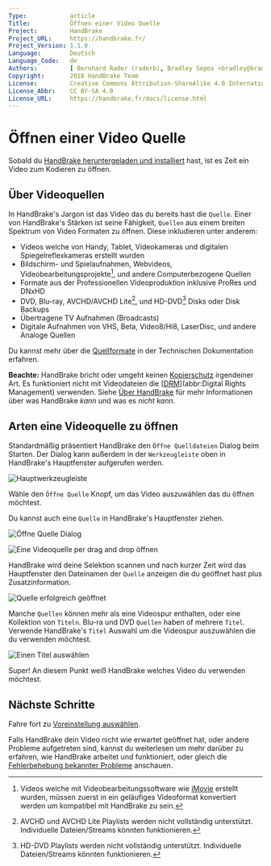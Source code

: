 ```yaml
---
Type:            article
Title:           Öffnen einer Video Quelle
Project:         HandBrake
Project_URL:     https://handbrake.fr/
Project_Version: 1.1.0
Language:        Deutsch
Language_Code:   de
Authors:         [ Bernhard Rader (raderb), Bradley Sepos <bradley@bradleysepos.com> (BradleyS) ]
Copyright:       2018 HandBrake Team
License:         Creative Commons Attribution-ShareAlike 4.0 International
License_Abbr:    CC BY-SA 4.0
License_URL:     https://handbrake.fr/docs/license.html
---
```


Öffnen einer Video Quelle
======================

Sobald du [HandBrake heruntergeladen und installiert](../get-handbrake/download-and-install.html) hast, ist es Zeit ein Video zum Kodieren zu öffnen.

## Über Videoquellen

In HandBrake's Jargon ist das Video das du bereits hast die `Quelle`. Einer von HandBrake's Stärken ist seine Fähigkeit, `Quellen` aus einem breiten Spektrum von Video Formaten zu öffnen. Diese inkludieren unter anderem:

- Videos welche von Handy, Tablet, Videokameras und digitalen Spiegelreflexkameras erstellt wurden
- Bildschirm- und Spielaufnahmen, Webvideos, Videobearbeitungsprojekte[^consumer-editor-export], und andere Computerbezogene Quellen
- Formate aus der Professionellen Videoproduktion inklusive ProRes und DNxHD
- DVD, Blu-ray, AVCHD/AVCHD Lite[^avchd-partial-support], und HD-DVD[^hddvd-partial-support] Disks oder Disk Backups
- Übertragene TV Aufnahmen (Broadcasts)
- Digitale Aufnahmen von VHS, Beta, Video8/Hi8, LaserDisc, und andere Analoge Quellen

Du kannst mehr über die [Quellformate](../technical/source-formats.html) in der Technischen Dokumentation erfahren.

**Beachte:** HandBrake bricht oder umgeht keinen [Kopierschutz](https://de.wikipedia.org/wiki/Kopierschutz) irgendeiner Art. Es funktioniert nicht mit Videodateien die [[DRM](https://de.wikipedia.org/wiki/Digitale_Rechteverwaltung)](abbr:Digital Rights Management) verwenden. Siehe [Über HandBrake](../introduction/about.html) für mehr Informationen über was HandBrake *kann* und was es *nicht kann*.

## Arten eine Videoquelle zu öffnen

Standardmäßig präsentiert HandBrake den `Öffne Quelldateien` Dialog beim Starten. Der Dialog kann außerdem in der `Werkzeugleiste` oben in HandBrake's Hauptfenster aufgerufen werden.

<!-- .system-linux -->

<!-- TODO: Linux figures. -->

<!-- /.system-linux -->
<!-- .system-macos -->

![Hauptwerkzeugleiste](../../../en/images/mac/toolbar-1.1.0.png "Die Werkzeugleiste ermöglicht den Zugriff auf die am meisten genutzten Funktionen von HandBrake.")

<!-- /.system-macos -->
<!-- .system-windows -->

<!-- TODO: Windows figures. -->

<!-- /.system-windows -->

Wähle den `Öffne Quelle` Knopf, um das Video auszuwählen das du öffnen möchtest.

Du kannst auch eine `Quelle` in HandBrake's Hauptfenster ziehen.

<!-- .system-linux -->

<!-- TODO: Linux figures. -->

<!-- /.system-linux -->
<!-- .system-macos -->

![Öffne Quelle Dialog](../../../en/images/mac/open-source-dialog-1.1.0.png "Der Öffne Quelle Dialog erlaubt es dir deine Dateien nach einem Video zum Öffnen zu durchsuchen.")

![Eine Videoquelle per drag and drop öffnen](../../../en/images/mac/open-source-drag-drop-1.1.0.png "Zusätzlich zum Öffne Quelle Dialog kannst du auch ein Video öffnen, indem du es in HandBrake's Hauptfenster ziehst.")

<!-- /.system-macos -->
<!-- .system-windows -->

<!-- TODO: Windows figures. -->

<!-- /.system-windows -->

HandBrake wird deine Selektion scannen und nach kurzer Zeit wird das Hauptfenster den Dateinamen der `Quelle` anzeigen die du geöffnet hast plus Zusatzinformation.

<!-- .system-linux -->

<!-- TODO: Linux figures. -->

<!-- /.system-linux -->
<!-- .system-macos -->

![Quelle erfolgreich geöffnet](../../../en/images/mac/open-source-success-1.1.0.png "HandBrake's Hauptfenster nachdem eine Quelle erfolgreich geöffnet wurde.")

<!-- /.system-macos -->
<!-- .system-windows -->

<!-- TODO: Windows figures. -->

<!-- /.system-windows -->

Manche `Quellen` können mehr als eine Videospur enthalten, oder eine Kollektion von `Titeln`. Blu-ra und DVD `Quellen` haben of mehrere `Titel`. Verwende HandBrake's `Titel` Auswahl um die Videospur auszuwählen die du verwenden möchtest.

<!-- .system-linux -->

<!-- TODO: Linux figures. -->

<!-- /.system-linux -->
<!-- .system-macos -->

![Einen Titel auswählen](../../../en/images/mac/title-selection-1.1.0.png "Manche Quellen enthalten mehr als einen Videclip. Über die Titelauswahl kann der gewünschte Videoclip ausgewählt werden.")

<!-- /.system-macos -->
<!-- .system-windows -->

<!-- TODO: Windows figures. -->

<!-- /.system-windows -->

Super! An diesem Punkt weiß HandBrake welches Video du verwenden möchtest.

<!-- .continue -->

## Nächste Schritte

<!-- .success -->

Fahre fort zu [Voreinstellung auswählen](select-preset.html).

<!-- /.success -->
<!-- .fail -->

Falls HandBrake dein Video nicht wie erwartet geöffnet hat, oder andere Probleme aufgetreten sind, kannst du weiterlesen um mehr darüber zu erfahren, wie HandBrake arbeitet und funktioniert, oder gleich die [Fehlerbehebung bekannter Probleme](../help/troubleshooting-common-issues.html) anschauen.

<!-- /.fail -->

<!-- /.continue -->

[^consumer-editor-export]: Videos welche mit Videobearbeitungssoftware wie [iMovie](https://www.apple.com/mac/imovie/) erstellt wurden, müssen zuerst in ein geläufiges Videoformat konvertiert werden um kompatibel mit HandBrake zu sein.

[^avchd-partial-support]: AVCHD und AVCHD Lite Playlists werden nicht vollständig unterstützt. Individuelle Dateien/Streams könnten funktionieren.

[^hddvd-partial-support]: HD-DVD Playlists werden nicht vollständig unterstützt. Individuelle Dateien/Streams könnten funktionieren.
